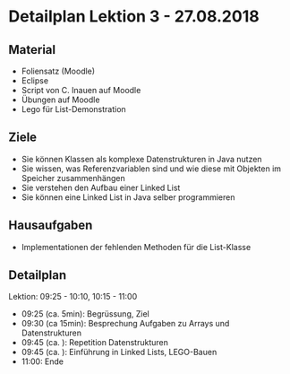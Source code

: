 
Detailplan Lektion 3 - 27.08.2018
===========================================

Material
--------

* Foliensatz (Moodle)
* Eclipse
* Script von C. Inauen auf Moodle
* Übungen auf Moodle
* Lego für List-Demonstration

Ziele
-----

* Sie können Klassen als komplexe Datenstrukturen in Java nutzen
* Sie wissen, was Referenzvariablen sind und wie diese mit Objekten im Speicher zusammenhängen
* Sie verstehen den Aufbau einer Linked List
* Sie können eine Linked List in Java selber programmieren

Hausaufgaben
--------------

* Implementationen der fehlenden Methoden für die List-Klasse


Detailplan
----------

Lektion: 09:25 - 10:10, 10:15 - 11:00

* 09:25 (ca. 5min): Begrüssung, Ziel
* 09:30 (ca 15min): Besprechung Aufgaben zu Arrays und Datenstrukturen
* 09:45 (ca. ): Repetition Datenstrukturen
* 09:45 (ca. ): Einführung in Linked Lists, LEGO-Bauen
* 11:00: Ende

